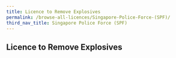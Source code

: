 ```yaml
---
title: Licence to Remove Explosives
permalink: /browse-all-licences/Singapore-Police-Force-(SPF)/
third_nav_title: Singapore Police Force (SPF)
---
```

## Licence to Remove Explosives
